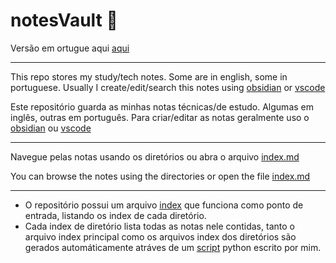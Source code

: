 # notesVault 📖


Versão em ortugue aqui [aqui](README-pt.md)

---

This repo stores my study/tech notes. Some are in english, some in portuguese.
Usually I create/edit/search this notes using [obsidian](https://obsidian.md/) or [vscode](https://code.visualstudio.com/)

Este repositório guarda as minhas notas técnicas/de estudo. Algumas em inglês, outras em português.
Para criar/editar as notas geralmente uso o  [obsidian](https://obsidian.md/) ou [vscode](https://code.visualstudio.com/)

---

Navegue pelas notas usando os diretórios ou abra o arquivo [index.md](index.md)

You can browse the notes using the directories or open the file [index.md](index.md)

---
- O repositório possui um arquivo [index](index.md) que funciona como ponto de entrada, listando os index de cada diretório. 
- Cada index de diretório lista todas as notas nele contidas, tanto o arquivo index principal como os arquivos index dos diretórios são gerados automáticamente atráves de um [script]() python escrito por mim.